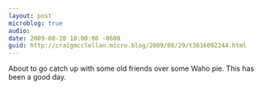 ```yaml
---
layout: post
microblog: true
audio: 
date: 2009-08-28 18:00:00 -0600
guid: http://craigmcclellan.micro.blog/2009/08/29/t3616092244.html
---
```

About to go catch up with some old friends over some Waho pie.  This has been a good day.
